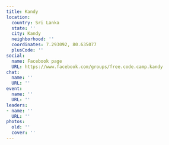 ```yaml
---
title: Kandy
location:
  country: Sri Lanka
  state: ''
  city: Kandy
  neighborhood: ''
  coordinates: 7.293092, 80.635077
  plusCode: ''
social:
  name: Facebook page
  URL: https://www.facebook.com/groups/free.code.camp.kandy
chat:
  name: ''
  URL: ''
event:
  name: ''
  URL: ''
leaders:
- name: ''
  URL: ''
photos:
  old: ''
  cover: ''
---
```

